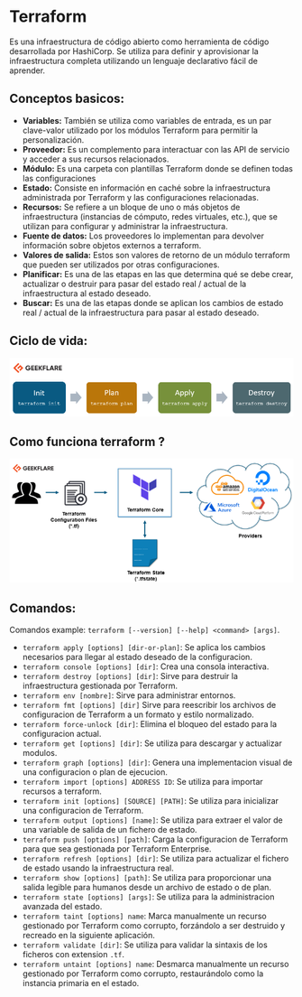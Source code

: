 # Terraform

Es una infraestructura de código abierto como herramienta de código desarrollada por HashiCorp. Se utiliza para definir y aprovisionar la infraestructura completa utilizando un lenguaje declarativo fácil de aprender.

## Conceptos basicos:

* **Variables:** También se utiliza como variables de entrada, es un par clave-valor utilizado por los módulos Terraform para permitir la personalización.
* **Proveedor:** Es un complemento para interactuar con las API de servicio y acceder a sus recursos relacionados.
* **Módulo:** Es una carpeta con plantillas Terraform donde se definen todas las configuraciones
* **Estado:** Consiste en información en caché sobre la infraestructura administrada por Terraform y las configuraciones relacionadas.
* **Recursos:** Se refiere a un bloque de uno o más objetos de infraestructura (instancias de cómputo, redes virtuales, etc.), que se utilizan para configurar y administrar la infraestructura.
* **Fuente de datos:** Los proveedores lo implementan para devolver información sobre objetos externos a terraform.
* **Valores de salida:** Estos son valores de retorno de un módulo terraform que pueden ser utilizados por otras configuraciones.
* **Planificar:** Es una de las etapas en las que determina qué se debe crear, actualizar o destruir para pasar del estado real / actual de la infraestructura al estado deseado.
* **Buscar:** Es una de las etapas donde se aplican los cambios de estado real / actual de la infraestructura para pasar al estado deseado.

## Ciclo de vida:

![Imagen ciclo de vida terraform](./resources/terraform-lifecycle.png)

## Como funciona terraform ?

![Imagen ciclo de vida terraform](./resources/terraform-architecture.png)

## Comandos:

Comandos example: ```terraform [--version] [--help] <command> [args]```.

* ```terraform apply [options] [dir-or-plan]```: Se aplica los cambios necesarios para llegar al estado deseado de la configuracion.
* ```terraform console [options] [dir]```: Crea una consola interactiva.
* ```terraform destroy [options] [dir]```: Sirve para destruir la infraestructura gestionada por Terraform.
* ```terraform env [nombre]```: Sirve para administrar entornos.
* ```terraform fmt [options] [dir]``` Sirve para reescribir los archivos de configuracion de Terraform a un formato y estilo normalizado.
* ```terraform force-unlock [dir]```: Elimina el bloqueo del estado para la configuracion actual.
* ```terraform get [options] [dir]```: Se utiliza para descargar y actualizar modulos.
* ```terraform graph [options] [dir]```: Genera una implementacion visual de una configuracion o plan de ejecucion.
* ```terraform import [options] ADDRESS ID```: Se utiliza para importar recursos a terraform.
* ```terraform init [options] [SOURCE] [PATH]```: Se utiliza para inicializar una configuracion de Terraform.
* ```terraform output [options] [name]```: Se utiliza para extraer el valor de una variable de salida de un fichero de estado.
* ```terraform push [options] [path]```: Carga la configuracion de Terraform para que sea gestionada por Terraform Enterprise.
* ```terraform refresh [options] [dir]```: Se utiliza para actualizar el fichero de estado usando la infraestructura real.
* ```terraform show [options] [path]```: Se utiliza para proporcionar una salida legible para humanos desde un archivo de estado o de plan.
* ```terraform state [options] [args]```: Se utiliza para la administracion avanzada del estado.
* ```terraform taint [options] name```: Marca manualmente un recurso gestionado por Terraform como corrupto, forzándolo a ser destruido y recreado en la siguiente aplicación.
* ```terraform validate [dir]```: Se utiliza para validar la sintaxis de los ficheros con extension `.tf`.
* ```terraform untaint [options] name```: Desmarca manualmente un recurso gestionado por Terraform como corrupto, restaurándolo como la instancia primaria en el estado.